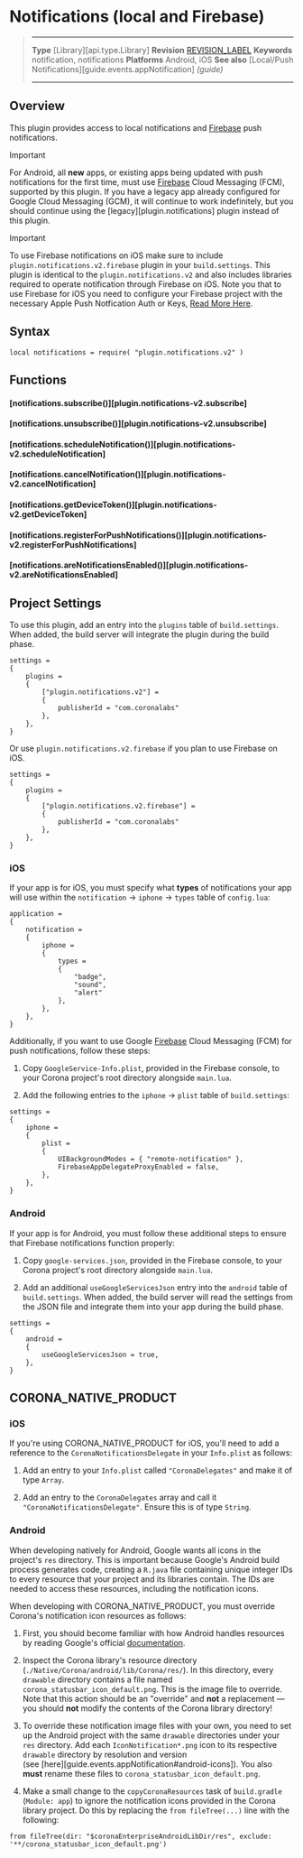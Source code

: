 # Notifications (local and Firebase)

> --------------------- ------------------------------------------------------------------------------------------
> __Type__				[Library][api.type.Library]
> __Revision__			[REVISION_LABEL](REVISION_URL)
> __Keywords__			notification, notifications
> __Platforms__			Android, iOS
> __See also__			[Local/Push Notifications][guide.events.appNotification] _(guide)_
> --------------------- ------------------------------------------------------------------------------------------

## Overview

This plugin provides access to local notifications and [Firebase](https://firebase.google.com) push notifications.

<div class="guide-notebox-imp">
<div class="notebox-title-imp">Important</div>

For Android, all __new__ apps, or existing apps being updated with push notifications for the first time, must use <nobr>[Firebase](https://firebase.google.com/) Cloud Messaging (FCM)</nobr>, supported by this plugin. If you have a legacy app already configured for <nobr>Google Cloud Messaging (GCM)</nobr>, it will continue to work indefinitely, but you should continue using the [legacy][plugin.notifications] plugin instead of this plugin.

</div>


<div class="guide-notebox-imp">
<div class="notebox-title-imp">Important</div>

To use Firebase notifications on iOS make sure to include `plugin.notifications.v2.firebase` plugin in your `build.settings`. This plugin is identical to the `plugin.notifications.v2` and also includes libraries required to operate notification through Firebase on iOS. Note you that to use Firebase for iOS you need to configure your Firebase project with the necessary Apple Push Notfication Auth or Keys, [Read More Here](https://firebase.google.com/docs/cloud-messaging/ios/client#upload_your_apns_authentication_key). 

</div>




## Syntax

	local notifications = require( "plugin.notifications.v2" )


## Functions

#### [notifications.subscribe()][plugin.notifications-v2.subscribe]

#### [notifications.unsubscribe()][plugin.notifications-v2.unsubscribe]

#### [notifications.scheduleNotification()][plugin.notifications-v2.scheduleNotification]

#### [notifications.cancelNotification()][plugin.notifications-v2.cancelNotification]

#### [notifications.getDeviceToken()][plugin.notifications-v2.getDeviceToken]

#### [notifications.registerForPushNotifications()][plugin.notifications-v2.registerForPushNotifications]

#### [notifications.areNotificationsEnabled()][plugin.notifications-v2.areNotificationsEnabled]


## Project Settings

To use this plugin, add an entry into the `plugins` table of `build.settings`. When added, the build server will integrate the plugin during the build phase.

``````{ brush="lua" gutter="false" first-line="1" highlight="[5,6,7,8]" }
settings =
{
	plugins =
	{
		["plugin.notifications.v2"] =
		{
			publisherId = "com.coronalabs"
		},
	},
}
``````

Or use `plugin.notifications.v2.firebase` if you plan to use Firebase on iOS.

``````{ brush="lua" gutter="false" first-line="1" highlight="[5,6,7,8]" }
settings =
{
	plugins =
	{
		["plugin.notifications.v2.firebase"] =
		{
			publisherId = "com.coronalabs"
		},
	},
}
``````

### iOS

If your app is for iOS, you must specify what __types__ of notifications your app will use within the <nobr>`notification` &rarr; `iphone` &rarr; `types`</nobr> table of `config.lua`:

``````{ brush="lua" gutter="false" first-line="1" highlight="[9,10,11]" }
application =
{
	notification =
	{
		iphone =
		{
			types =
			{
				"badge",
				"sound",
				"alert"
			},
		},
	},
}
``````

Additionally, if you want to use Google <nobr>[Firebase](https://firebase.google.com) Cloud Messaging (FCM)</nobr> for push notifications, follow these steps:

1. Copy `GoogleService-Info.plist`, provided in the Firebase console, to your Corona project's root directory alongside `main.lua`.

2. Add the following entries to the <nobr>`iphone` &rarr; `plist`</nobr> table of `build.settings`:

<div class="code-indent">

``````{ brush="lua" gutter="false" first-line="1" highlight="[7,8]" }
settings =
{
	iphone =
	{
		plist =
		{
			UIBackgroundModes = { "remote-notification" },
			FirebaseAppDelegateProxyEnabled = false,
		},
	},
}
``````

</div>

### Android

If your app is for Android, you must follow these additional steps to ensure that Firebase notifications function properly:

1. Copy <nobr>`google-services.json`</nobr>, provided in the Firebase console, to your Corona project's root directory alongside `main.lua`.

2. Add an additional `useGoogleServicesJson` entry into the `android` table of `build.settings`. When added, the build server will read the settings from the JSON file and integrate them into your app during the build phase.

<div class="code-indent">

``````{ brush="lua" gutter="false" first-line="1" highlight="[5]" }
settings =
{
	android =
	{
		useGoogleServicesJson = true,
	},
}
``````

</div>


## CORONA_NATIVE_PRODUCT

### iOS

If you're using CORONA_NATIVE_PRODUCT for iOS, you'll need to add a reference to the `CoronaNotificationsDelegate` in your `Info.plist` as follows:

1. Add an entry to your `Info.plist` called `"CoronaDelegates"` and make it of type `Array`.

2. Add an entry to the `CoronaDelegates` array and call it `"CoronaNotificationsDelegate"`. Ensure this is of type `String`.

### Android

When developing natively for Android, Google wants all icons in the project's `res` directory. This is important because Google's Android build process generates code, creating a `R.java` file containing unique integer IDs to every resource that your project and its libraries contain. The IDs are needed to access these resources, including the notification icons.

When developing with CORONA_NATIVE_PRODUCT, you must override Corona's notification icon resources as follows:

1. First, you should become familiar with how Android handles resources by reading Google's official [documentation](http://developer.android.com/guide/topics/resources/overview.html).

2. Inspect the Corona library's resource directory (`./Native/Corona/android/lib/Corona/res/`). In this directory, every `drawable` directory contains a file named `corona_statusbar_icon_default.png`. This is the image file to override. Note that this action should be an "override" and __not__ a replacement&nbsp;&mdash; you should __not__ modify the contents of the Corona library directory!

3. To override these notification image files with your own, you need to set up the Android project with the same `drawable` directories under your `res` directory. Add each `IconNotification*.png` icon to its respective `drawable` directory by resolution and version <nobr>(see [here][guide.events.appNotification#android-icons])</nobr>. You also __must__ rename these files to `corona_statusbar_icon_default.png`.

4. Make a small change to the `copyCoronaResources` task of <nobr>`build.gradle` (`Module: app`)</nobr> to ignore the notification icons provided in the Corona library project. Do this by replacing the <nobr>`from fileTree(...)`</nobr> line with the following:

<div class="code-indent">

``````
from fileTree(dir: "$coronaEnterpriseAndroidLibDir/res", exclude: '**/corona_statusbar_icon_default.png')
``````

</div>
